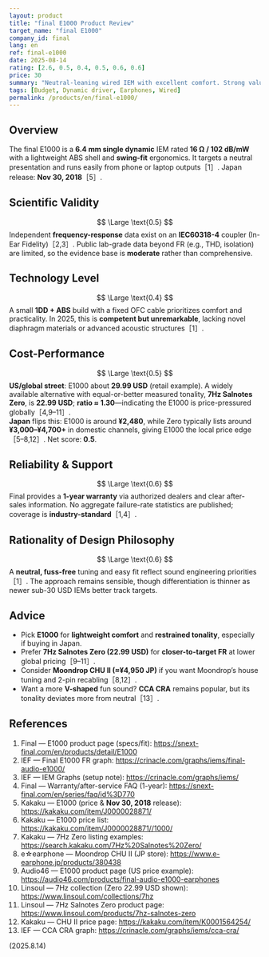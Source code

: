 ```yaml
---
layout: product
title: "final E1000 Product Review"
target_name: "final E1000"
company_id: final
lang: en
ref: final-e1000
date: 2025-08-14
rating: [2.6, 0.5, 0.4, 0.5, 0.6, 0.6]
price: 30
summary: "Neutral-leaning wired IEM with excellent comfort. Strong value in Japan; globally outpriced by newer budget rivals."
tags: [Budget, Dynamic driver, Earphones, Wired]
permalink: /products/en/final-e1000/
---
```

## Overview
The final E1000 is a **6.4 mm single dynamic** IEM rated **16 Ω / 102 dB/mW** with a lightweight ABS shell and **swing-fit** ergonomics. It targets a neutral presentation and runs easily from phone or laptop outputs［1］. Japan release: **Nov 30, 2018**［5］.

## Scientific Validity
$$ \Large \text{0.5} $$
Independent **frequency-response** data exist on an **IEC60318-4** coupler (In-Ear Fidelity)［2,3］. Public lab-grade data beyond FR (e.g., THD, isolation) are limited, so the evidence base is **moderate** rather than comprehensive.

## Technology Level
$$ \Large \text{0.4} $$
A small **1DD + ABS** build with a fixed OFC cable prioritizes comfort and practicality. In 2025, this is **competent but unremarkable**, lacking novel diaphragm materials or advanced acoustic structures［1］.

## Cost-Performance
$$ \Large \text{0.5} $$
**US/global street**: E1000 about **29.99 USD** (retail example). A widely available alternative with equal-or-better measured tonality, **7Hz Salnotes Zero**, is **22.99 USD**; **ratio ≈ 1.30**—indicating the E1000 is price-pressured globally［4,9–11］.  
**Japan** flips this: E1000 is around **¥2,480**, while Zero typically lists around **¥3,000–¥4,700+** in domestic channels, giving E1000 the local price edge［5–8,12］. Net score: **0.5**.

## Reliability & Support
$$ \Large \text{0.6} $$
Final provides a **1-year warranty** via authorized dealers and clear after-sales information. No aggregate failure-rate statistics are published; coverage is **industry-standard**［1,4］.

## Rationality of Design Philosophy
$$ \Large \text{0.6} $$
A **neutral, fuss-free** tuning and easy fit reflect sound engineering priorities［1］. The approach remains sensible, though differentiation is thinner as newer sub-30 USD IEMs better track targets.

## Advice
- Pick **E1000** for **lightweight comfort** and **restrained tonality**, especially if buying in Japan.  
- Prefer **7Hz Salnotes Zero (22.99 USD)** for **closer-to-target FR** at lower global pricing［9–11］.  
- Consider **Moondrop CHU II (≈¥4,950 JP)** if you want Moondrop’s house tuning and 2-pin recabling［8,12］.  
- Want a more **V-shaped** fun sound? **CCA CRA** remains popular, but its tonality deviates more from neutral［13］.

## References
1. Final — E1000 product page (specs/fit): https://snext-final.com/en/products/detail/E1000  
2. IEF — Final E1000 FR graph: https://crinacle.com/graphs/iems/final-audio-e1000/  
3. IEF — IEM Graphs (setup note): https://crinacle.com/graphs/iems/  
4. Final — Warranty/after-service FAQ (1-year): https://snext-final.com/en/series/faq/id%3D770  
5. Kakaku — E1000 (price & **Nov 30, 2018** release): https://kakaku.com/item/J0000028871/  
6. Kakaku — E1000 price list: https://kakaku.com/item/J0000028871//1000/  
7. Kakaku — 7Hz Zero listing examples: https://search.kakaku.com/7Hz%20Salnotes%20Zero/  
8. e☆earphone — Moondrop CHU II (JP store): https://www.e-earphone.jp/products/380438  
9. Audio46 — E1000 product page (US price example): https://audio46.com/products/final-audio-e1000-earphones  
10. Linsoul — 7Hz collection (Zero 22.99 USD shown): https://www.linsoul.com/collections/7hz  
11. Linsoul — 7Hz Salnotes Zero product page: https://www.linsoul.com/products/7hz-salnotes-zero  
12. Kakaku — CHU II price page: https://kakaku.com/item/K0001564254/  
13. IEF — CCA CRA graph: https://crinacle.com/graphs/iems/cca-cra/

(2025.8.14)
